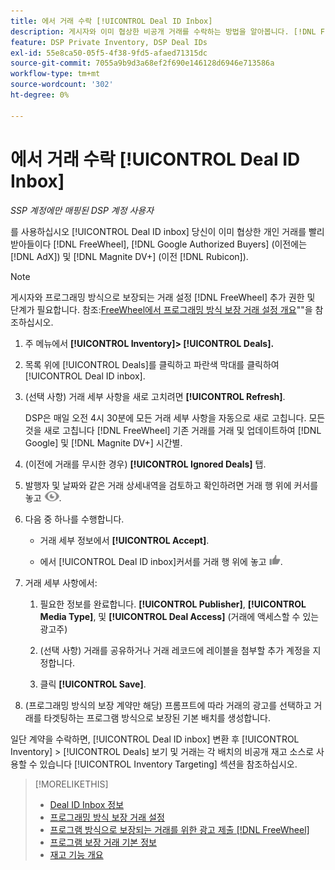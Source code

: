 ```yaml
---
title: 에서 거래 수락 [!UICONTROL Deal ID Inbox]
description: 게시자와 이미 협상한 비공개 거래를 수락하는 방법을 알아봅니다. [!DNL FreeWheel], [!DNL Google Authorized Buyers] (이전에는 [!DNL AdX]), and [!DNL Magnite DV+] (이전 [!DNL Rubicon]) Deal ID Inbox 사용.
feature: DSP Private Inventory, DSP Deal IDs
exl-id: 55e8ca50-05f5-4f38-9fd5-afaed71315dc
source-git-commit: 7055a9b9d3a68ef2f690e146128d6946e713586a
workflow-type: tm+mt
source-wordcount: '302'
ht-degree: 0%

---
```


# 에서 거래 수락 [!UICONTROL Deal ID Inbox]

*SSP 계정에만 매핑된 DSP 계정 사용자*

를 사용하십시오 [!UICONTROL Deal ID inbox] 당신이 이미 협상한 개인 거래를 빨리 받아들이다 [!DNL FreeWheel], [!DNL Google Authorized Buyers] (이전에는 [!DNL AdX]) 및 [!DNL Magnite DV+] (이전 [!DNL Rubicon]).

>[!NOTE]
>
>게시자와 프로그래밍 방식으로 보장되는 거래 설정 [!DNL FreeWheel] 추가 권한 및 단계가 필요합니다. 참조:[FreeWheel에서 프로그래밍 방식 보장 거래 설정 개요](freewheel-overview.md)&quot;&quot;을 참조하십시오.

1. 주 메뉴에서 **[!UICONTROL Inventory]> [!UICONTROL Deals].**

1. 목록 위에 [!UICONTROL Deals]를 클릭하고 파란색 막대를 클릭하여 [!UICONTROL Deal ID inbox].

1. (선택 사항) 거래 세부 사항을 새로 고치려면 **[!UICONTROL Refresh]**.

   DSP은 매일 오전 4시 30분에 모든 거래 세부 사항을 자동으로 새로 고칩니다. 모든 것을 새로 고칩니다 [!DNL FreeWheel] 기존 거래를 거래 및 업데이트하여 [!DNL Google] 및 [!DNL Magnite DV+] 시간별.

1. (이전에 거래를 무시한 경우) **[!UICONTROL Ignored Deals]** 탭.

1. 발행자 및 날짜와 같은 거래 상세내역을 검토하고 확인하려면 거래 행 위에 커서를 놓고 ![검토](/help/dsp/assets/review.png).

1. 다음 중 하나를 수행합니다.

   * 거래 세부 정보에서 **[!UICONTROL Accept]**.

   * 에서 [!UICONTROL Deal ID inbox]커서를 거래 행 위에 놓고 ![수락](/help/dsp/assets/accept.png).

1. 거래 세부 사항에서:
   1. 필요한 정보를 완료합니다. **[!UICONTROL Publisher]**, **[!UICONTROL Media Type]**, 및 **[!UICONTROL Deal Access]** (거래에 액세스할 수 있는 광고주)
   1. (선택 사항) 거래를 공유하거나 거래 레코드에 레이블을 첨부할 추가 계정을 지정합니다.

   1. 클릭 **[!UICONTROL Save]**.

1. (프로그래밍 방식의 보장 계약만 해당) 프롬프트에 따라 거래의 광고를 선택하고 거래를 타겟팅하는 프로그램 방식으로 보장된 기본 배치를 생성합니다.

일단 계약을 수락하면, [!UICONTROL Deal ID inbox] 변환 후 [!UICONTROL Inventory] > [!UICONTROL Deals] 보기 및 거래는 각 배치의 비공개 재고 소스로 사용할 수 있습니다 [!UICONTROL Inventory Targeting] 섹션을 참조하십시오.

>[!MORELIKETHIS]
>
>* [Deal ID Inbox 정보](deal-id-inbox-about.md)
>* [프로그래밍 방식 보장 거래 설정](programmatic-guaranteed-set-up.md)
>* [프로그램 방식으로 보장되는 거래를 위한 광고 제출 [!DNL FreeWheel]](freewheel-submit.md)
>* [프로그램 보장 거래 기본 정보](programmatic-guaranteed-about.md)
>* [재고 기능 개요](inventory-overview.md)

